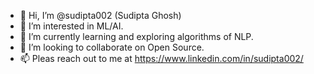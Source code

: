 - 👋 Hi, I’m @sudipta002 (Sudipta Ghosh)
- 👀 I’m interested in ML/AI.
- 🌱 I’m currently learning and exploring algorithms of NLP.
- 💞️ I’m looking to collaborate on Open Source.
- 📫 Pleas reach out to me at https://www.linkedin.com/in/sudipta002/

<!---
sudipta002/sudipta002 is a ✨ special ✨ repository because its `README.md` (this file) appears on your GitHub profile.
You can click the Preview link to take a look at your changes.
--->
